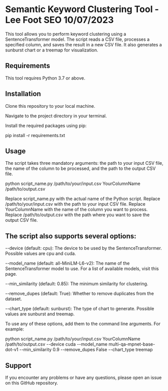 # Semantic Keyword Clustering Tool - Lee Foot SEO 10/07/2023

This tool allows you to perform keyword clustering using a SentenceTransformer model. The script reads a CSV file, processes a specified column, and saves the result in a new CSV file. It also generates a sunburst chart or a treemap for visualization.

## Requirements

This tool requires Python 3.7 or above.

## Installation

Clone this repository to your local machine.

Navigate to the project directory in your terminal.

Install the required packages using pip:

pip install -r requirements.txt

## Usage

The script takes three mandatory arguments: the path to your input CSV file, the name of the column to be processed, and the path to the output CSV file.

python script_name.py /path/to/your/input.csv YourColumnName /path/to/output.csv

Replace script_name.py with the actual name of the Python script. Replace /path/to/your/input.csv with the path to your input CSV file. Replace YourColumnName with the name of the column you want to process. Replace /path/to/output.csv with the path where you want to save the output CSV file.

## The script also supports several options:

--device (default: cpu): The device to be used by the SentenceTransformer. Possible values are cpu and cuda.

--model_name (default: all-MiniLM-L6-v2): The name of the SentenceTransformer model to use. For a list of available models, visit this page.

--min_similarity (default: 0.85): The minimum similarity for clustering.

--remove_dupes (default: True): Whether to remove duplicates from the dataset.

--chart_type (default: sunburst): The type of chart to generate. Possible values are sunburst and treemap.

To use any of these options, add them to the command line arguments. For example:

python script_name.py /path/to/your/input.csv YourColumnName /path/to/output.csv --device cuda --model_name multi-qa-mpnet-base-dot-v1 --min_similarity 0.9 --remove_dupes False --chart_type treemap

## Support

If you encounter any problems or have any questions, please open an issue on this GitHub repository.